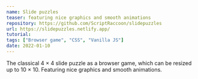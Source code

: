```yaml
---
name: Slide puzzles
teaser: featuring nice graphics and smooth animations
repository: https://github.com/ScriptRaccoon/slidepuzzles
url: https://slidepuzzles.netlify.app/
tutorial:
tags: ["Browser game", "CSS", "Vanilla JS"]
date: 2022-01-10
---
```


The classical 4 &times; 4 slide puzzle as a browser game, which can be resized up to 10 &times; 10. Featuring nice graphics and smooth animations.
